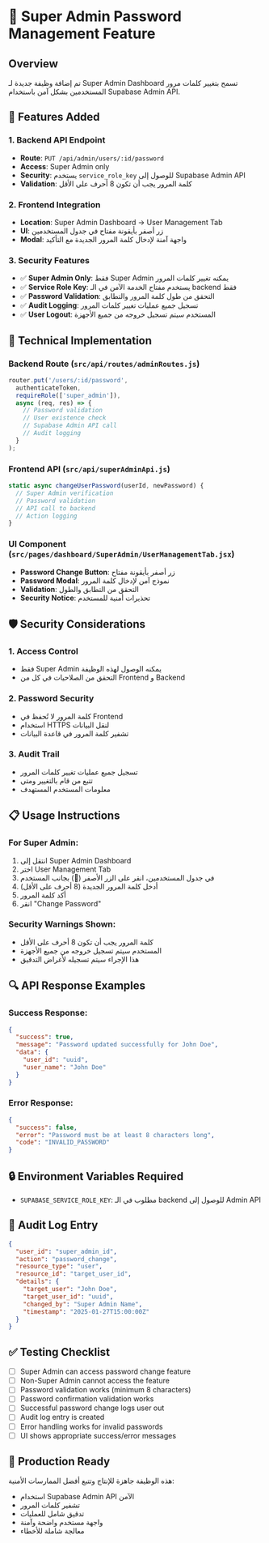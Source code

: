 # 🔐 Super Admin Password Management Feature

## Overview
تم إضافة وظيفة جديدة لـ Super Admin Dashboard تسمح بتغيير كلمات مرور المستخدمين بشكل آمن باستخدام Supabase Admin API.

## 🚀 Features Added

### 1. Backend API Endpoint
- **Route**: `PUT /api/admin/users/:id/password`
- **Access**: Super Admin only
- **Security**: يستخدم `service_role_key` للوصول إلى Supabase Admin API
- **Validation**: كلمة المرور يجب أن تكون 8 أحرف على الأقل

### 2. Frontend Integration
- **Location**: Super Admin Dashboard → User Management Tab
- **UI**: زر أصفر بأيقونة مفتاح في جدول المستخدمين
- **Modal**: واجهة آمنة لإدخال كلمة المرور الجديدة مع التأكيد

### 3. Security Features
- ✅ **Super Admin Only**: فقط Super Admin يمكنه تغيير كلمات المرور
- ✅ **Service Role Key**: يستخدم مفتاح الخدمة الآمن في الـ backend فقط
- ✅ **Password Validation**: التحقق من طول كلمة المرور والتطابق
- ✅ **Audit Logging**: تسجيل جميع عمليات تغيير كلمات المرور
- ✅ **User Logout**: المستخدم سيتم تسجيل خروجه من جميع الأجهزة

## 🔧 Technical Implementation

### Backend Route (`src/api/routes/adminRoutes.js`)
```javascript
router.put('/users/:id/password', 
  authenticateToken, 
  requireRole(['super_admin']), 
  async (req, res) => {
    // Password validation
    // User existence check
    // Supabase Admin API call
    // Audit logging
  }
);
```

### Frontend API (`src/api/superAdminApi.js`)
```javascript
static async changeUserPassword(userId, newPassword) {
  // Super Admin verification
  // Password validation
  // API call to backend
  // Action logging
}
```

### UI Component (`src/pages/dashboard/SuperAdmin/UserManagementTab.jsx`)
- **Password Change Button**: زر أصفر بأيقونة مفتاح
- **Password Modal**: نموذج آمن لإدخال كلمة المرور
- **Validation**: التحقق من التطابق والطول
- **Security Notice**: تحذيرات أمنية للمستخدم

## 🛡️ Security Considerations

### 1. Access Control
- فقط Super Admin يمكنه الوصول لهذه الوظيفة
- التحقق من الصلاحيات في كل من Frontend و Backend

### 2. Password Security
- كلمة المرور لا تُحفظ في Frontend
- استخدام HTTPS لنقل البيانات
- تشفير كلمة المرور في قاعدة البيانات

### 3. Audit Trail
- تسجيل جميع عمليات تغيير كلمات المرور
- تتبع من قام بالتغيير ومتى
- معلومات المستخدم المستهدف

## 📋 Usage Instructions

### For Super Admin:
1. انتقل إلى Super Admin Dashboard
2. اختر User Management Tab
3. في جدول المستخدمين، انقر على الزر الأصفر (🔑) بجانب المستخدم
4. أدخل كلمة المرور الجديدة (8 أحرف على الأقل)
5. أكد كلمة المرور
6. انقر "Change Password"

### Security Warnings Shown:
- كلمة المرور يجب أن تكون 8 أحرف على الأقل
- المستخدم سيتم تسجيل خروجه من جميع الأجهزة
- هذا الإجراء سيتم تسجيله لأغراض التدقيق

## 🔍 API Response Examples

### Success Response:
```json
{
  "success": true,
  "message": "Password updated successfully for John Doe",
  "data": {
    "user_id": "uuid",
    "user_name": "John Doe"
  }
}
```

### Error Response:
```json
{
  "success": false,
  "error": "Password must be at least 8 characters long",
  "code": "INVALID_PASSWORD"
}
```

## 🔒 Environment Variables Required
- `SUPABASE_SERVICE_ROLE_KEY`: مطلوب في الـ backend للوصول إلى Admin API

## 📝 Audit Log Entry
```json
{
  "user_id": "super_admin_id",
  "action": "password_change",
  "resource_type": "user",
  "resource_id": "target_user_id",
  "details": {
    "target_user": "John Doe",
    "target_user_id": "uuid",
    "changed_by": "Super Admin Name",
    "timestamp": "2025-01-27T15:00:00Z"
  }
}
```

## ✅ Testing Checklist
- [ ] Super Admin can access password change feature
- [ ] Non-Super Admin cannot access the feature
- [ ] Password validation works (minimum 8 characters)
- [ ] Password confirmation validation works
- [ ] Successful password change logs user out
- [ ] Audit log entry is created
- [ ] Error handling works for invalid passwords
- [ ] UI shows appropriate success/error messages

## 🚀 Production Ready
هذه الوظيفة جاهزة للإنتاج وتتبع أفضل الممارسات الأمنية:
- استخدام Supabase Admin API الآمن
- تشفير كلمات المرور
- تدقيق شامل للعمليات
- واجهة مستخدم واضحة وآمنة
- معالجة شاملة للأخطاء 